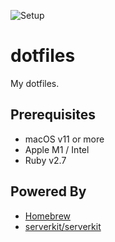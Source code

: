 ![Setup](https://github.com/toshimaru/dotfiles/workflows/Setup/badge.svg)

# dotfiles

My dotfiles.

## Prerequisites

- macOS v11 or more
- Apple M1 / Intel
- Ruby v2.7

## Powered By

* [Homebrew](https://brew.sh/)
* [serverkit/serverkit](https://github.com/serverkit/serverkit)

